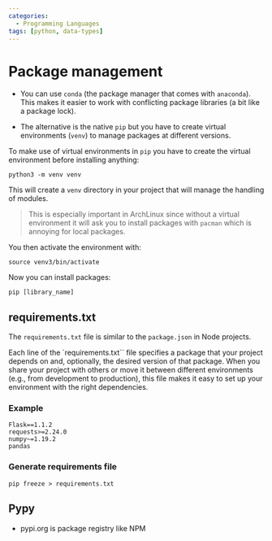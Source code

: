 ```yaml
---
categories:
  - Programming Languages
tags: [python, data-types]
---
```


# Package management

- You can use `conda` (the package manager that comes with `anaconda`). This
  makes it easier to work with conflicting package libraries (a bit like a
  package lock).

- The alternative is the native `pip` but you have to create virtual
  environments (`venv`) to manage packages at different versions.

To make use of virtual environments in `pip` you have to create the virtual
environment before installing anything:

```
python3 -m venv venv
```

This will create a `venv` directory in your project that will manage the
handling of modules.

> This is especially important in ArchLinux since without a virtual environment
> it will ask you to install packages with `pacman` which is annoying for local
> packages.

You then activate the environment with:

```
source venv3/bin/activate
```

Now you can install packages:

```
pip [library_name]
```

## requirements.txt

The `requirements.txt` file is similar to the `package.json` in Node projects.

Each line of the `requirements.txt`` file specifies a package that your project
depends on and, optionally, the desired version of that package. When you share
your project with others or move it between different environments (e.g., from
development to production), this file makes it easy to set up your environment
with the right dependencies.

### Example

```
Flask==1.1.2
requests>=2.24.0
numpy~=1.19.2
pandas
```

### Generate requirements file

```
pip freeze > requirements.txt

```

## Pypy

- pypi.org is package registry like NPM
